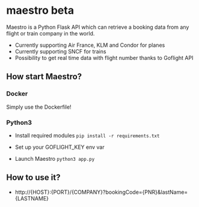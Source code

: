# maestro beta
Maestro is a Python Flask API which can retrieve a booking data from any flight or train company in the world.

* Currently supporting Air France, KLM and Condor for planes
* Currently supporting SNCF for trains
* Possibility to get real time data with flight number thanks to Goflight API

## How start Maestro?

### Docker

Simply use the Dockerfile!

### Python3

* Install required modules
`pip install -r requirements.txt`

* Set up your GOFLIGHT_KEY env var

* Launch Maestro `python3 app.py`

## How to use it?

* http://{HOST}:{PORT}/{COMPANY}?bookingCode={PNR}&lastName={LASTNAME}
